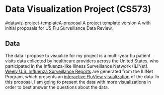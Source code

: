 
# Data Visualization Project (CS573)
#dataviz-project-templateA-proposal
A project template version A with initial proposals for US Flu Surveillance Data Review. 

## Data

The data I propose to visualize for my project is a multi-year flu patient visits data collected by healthcare providers across the United States, who participated in the Influenza-like Illness Surveillance Network (ILINet). 
[Weely U.S. Influenza Surveillance Reports](https://www.cdc.gov/flu/weekly/index.htm#ILIMap) are generated from the ILINet Program, which presents an [interactive FluView visualization](https://gis.cdc.gov/grasp/fluview/fluportaldashboard.html) of the data. 
In this proposal, I am going to present the data with more visualizations in order to best answer the questions about the data. 


